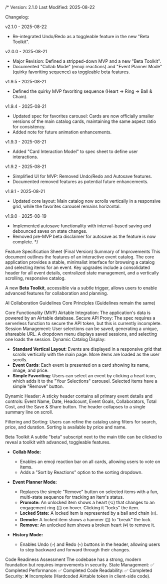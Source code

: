 /*
Version: 2.1.0
Last Modified: 2025-08-22

Changelog:

v2.1.0 - 2025-08-22
- Re-integrated Undo/Redo as a toggleable feature in the new "Beta Toolkit".

v2.0.0 - 2025-08-21
- Major Revision: Defined a stripped-down MVP and a new "Beta Toolkit".
- Documented "Collab Mode" (emoji reactions) and "Event Planner Mode" (quirky favoriting sequence) as toggleable beta features.

v1.9.5 - 2025-08-21
- Defined the quirky MVP favoriting sequence (Heart -> Ring -> Ball & Chain).

v1.9.4 - 2025-08-21
- Updated spec for favorites carousel: Cards are now officially smaller versions of the main catalog cards, maintaining the same aspect ratio for consistency.
- Added note for future animation enhancements.

v1.9.3 - 2025-08-21
- Added "Card Interaction Model" to spec sheet to define user interactions.

v1.9.2 - 2025-08-21
- Simplified UI for MVP: Removed Undo/Redo and Autosave features.
- Documented removed features as potential future enhancements.

v1.9.1 - 2025-08-21
- Updated core layout: Main catalog now scrolls vertically in a responsive grid, while the favorites carousel remains horizontal.

v1.9.0 - 2025-08-19
- Implemented autosave functionality with interval-based saving and debounced saves on state changes.
- Removed pre-MVP beta disclaimer for autosave as the feature is now complete.
*/



Feature Specification Sheet (Final Version)
Summary of Improvements
This document outlines the features of an interactive event catalog. The core application provides a stable, minimalist interface for browsing a catalog and selecting items for an event. Key upgrades include a consolidated header for all event details, centralized state management, and a vertically scrolling, responsive catalog.

A new **Beta Toolkit**, accessible via a subtle trigger, allows users to enable advanced features for collaboration and planning.

AI Collaboration Guidelines
Core Principles
(Guidelines remain the same)

Core Functionality (MVP)
Airtable Integration: The application's data is powered by an Airtable database.
Secure API Proxy: The spec requires a serverless function to secure the API token, but this is currently incomplete.
Session Management: User selections can be saved, generating a unique, shareable URL. A dropdown menu displays saved sessions, and selecting one loads the session.
Dynamic Catalog Display:

- **Standard Vertical Layout**: Events are displayed in a responsive grid that scrolls vertically with the main page. More items are loaded as the user scrolls.
- **Event Cards**: Each event is presented on a card showing its name, image, and price.
- **Simple Favoriting**: Users can select an event by clicking a heart icon, which adds it to the "Your Selections" carousel. Selected items have a simple "Remove" button.

Dynamic Header: A sticky header contains all primary event details and controls: Event Name, Date, Headcount, Event Goals, Collaborators, Total Cost, and the Save & Share button. The header collapses to a single summary line on scroll.

Filtering and Sorting: Users can refine the catalog using filters for search, price, and duration. Sorting is available by price and name.

Beta Toolkit
A subtle "beta" subscript next to the main title can be clicked to reveal a toolkit with advanced, toggleable features.

- **Collab Mode:**
    - Enables an emoji reaction bar on all cards, allowing users to vote on items.
    - Adds a "Sort by Reactions" option to the sorting dropdown.

- **Event Planner Mode:**
    - Replaces the simple "Remove" button on selected items with a fun, multi-state sequence for tracking an item's status.
    - **Promote:** An unlocked item shows a heart (`💘`) that changes to an engagement ring (`💍`) on hover. Clicking it "locks" the item.
    - **Locked State:** A locked item is represented by a ball and chain (`⛓️`).
    - **Demote:** A locked item shows a hammer (`🔨`) to "break" the lock.
    - **Remove:** An unlocked item shows a broken heart (`💔`) to remove it.

- **History Mode:**
    - Enables Undo (`↩️`) and Redo (`↪️`) buttons in the header, allowing users to step backward and forward through their changes.

Code Readiness Assessment
The codebase has a strong, modern foundation but requires improvements in security.
State Management: ✅ Completed
Performance: ✅ Completed
Code Readability: ✅ Completed
Security: ❌ Incomplete (Hardcoded Airtable token in client-side code).
